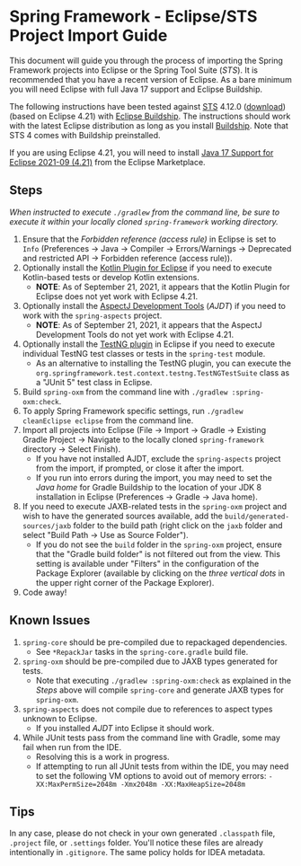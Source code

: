 # Spring Framework - Eclipse/STS Project Import Guide

This document will guide you through the process of importing the Spring Framework
projects into Eclipse or the Spring Tool Suite (_STS_). It is recommended that you
have a recent version of Eclipse. As a bare minimum you will need Eclipse with full Java
17 support and Eclipse Buildship.

The following instructions have been tested against [STS](https://spring.io/tools) 4.12.0
([download](https://github.com/spring-projects/sts4/wiki/Previous-Versions#spring-tools-4120-changelog))
(based on Eclipse 4.21) with [Eclipse Buildship](https://projects.eclipse.org/projects/tools.buildship).
The instructions should work with the latest Eclipse distribution as long as you install
[Buildship](https://marketplace.eclipse.org/content/buildship-gradle-integration). Note
that STS 4 comes with Buildship preinstalled.

If you are using Eclipse 4.21, you will need to install
[Java 17 Support for Eclipse 2021-09 (4.21)](https://marketplace.eclipse.org/content/java-17-support-eclipse-2021-09-421)
from the Eclipse Marketplace.

## Steps

_When instructed to execute `./gradlew` from the command line, be sure to execute it within your locally cloned `spring-framework` working directory._

1. Ensure that the _Forbidden reference (access rule)_ in Eclipse is set to `Info`
(Preferences &#8594; Java &#8594; Compiler &#8594; Errors/Warnings &#8594; Deprecated and restricted API &#8594; Forbidden reference (access rule)).
1. Optionally install the [Kotlin Plugin for Eclipse](https://marketplace.eclipse.org/content/kotlin-plugin-eclipse) if you need to execute Kotlin-based tests or develop Kotlin extensions.
   - **NOTE**: As of September 21, 2021, it appears that the Kotlin Plugin for Eclipse does not yet work with Eclipse 4.21.
1. Optionally install the [AspectJ Development Tools](https://marketplace.eclipse.org/content/aspectj-development-tools) (_AJDT_) if you need to work with the `spring-aspects` project.
   - **NOTE**: As of September 21, 2021, it appears that the AspectJ Development Tools do not yet work with Eclipse 4.21.
1. Optionally install the [TestNG plugin](https://testng.org/doc/eclipse.html) in Eclipse if you need to execute individual TestNG test classes or tests in the `spring-test` module.
   - As an alternative to installing the TestNG plugin, you can execute the `org.springframework.test.context.testng.TestNGTestSuite` class as a "JUnit 5" test class in Eclipse.
1. Build `spring-oxm` from the command line with `./gradlew :spring-oxm:check`.
1. To apply Spring Framework specific settings, run `./gradlew cleanEclipse eclipse` from the command line.
1. Import all projects into Eclipse (File &#8594; Import &#8594; Gradle &#8594; Existing Gradle Project &#8594; Navigate to the locally cloned `spring-framework` directory &#8594; Select Finish).
   - If you have not installed AJDT, exclude the `spring-aspects` project from the import, if prompted, or close it after the import.
   - If you run into errors during the import, you may need to set the _Java home_ for Gradle Buildship to the location of your JDK 8 installation in Eclipse (Preferences &#8594; Gradle &#8594; Java home).
1. If you need to execute JAXB-related tests in the `spring-oxm` project and wish to have the generated sources available, add the `build/generated-sources/jaxb` folder to the build path (right click on the `jaxb` folder and select "Build Path &#8594; Use as Source Folder").
   - If you do not see the `build` folder in the `spring-oxm` project, ensure that the "Gradle build folder" is not filtered out from the view. This setting is available under "Filters" in the configuration of the Package Explorer (available by clicking on the _three vertical dots_ in the upper right corner of the Package Explorer).
1. Code away!

## Known Issues

1. `spring-core` should be pre-compiled due to repackaged dependencies.
   - See `*RepackJar` tasks in the `spring-core.gradle` build file.
1. `spring-oxm` should be pre-compiled due to JAXB types generated for tests.
   - Note that executing `./gradlew :spring-oxm:check` as explained in the _Steps_ above will compile `spring-core` and generate JAXB types for `spring-oxm`.
1. `spring-aspects` does not compile due to references to aspect types unknown to Eclipse.
   - If you installed _AJDT_ into Eclipse it should work.
1. While JUnit tests pass from the command line with Gradle, some may fail when run from
   the IDE.
   - Resolving this is a work in progress.
   - If attempting to run all JUnit tests from within the IDE, you may need to set the following VM options to avoid out of memory errors: `-XX:MaxPermSize=2048m -Xmx2048m -XX:MaxHeapSize=2048m`

## Tips

In any case, please do not check in your own generated `.classpath` file, `.project`
file, or `.settings` folder. You'll notice these files are already intentionally in
`.gitignore`. The same policy holds for IDEA metadata.
